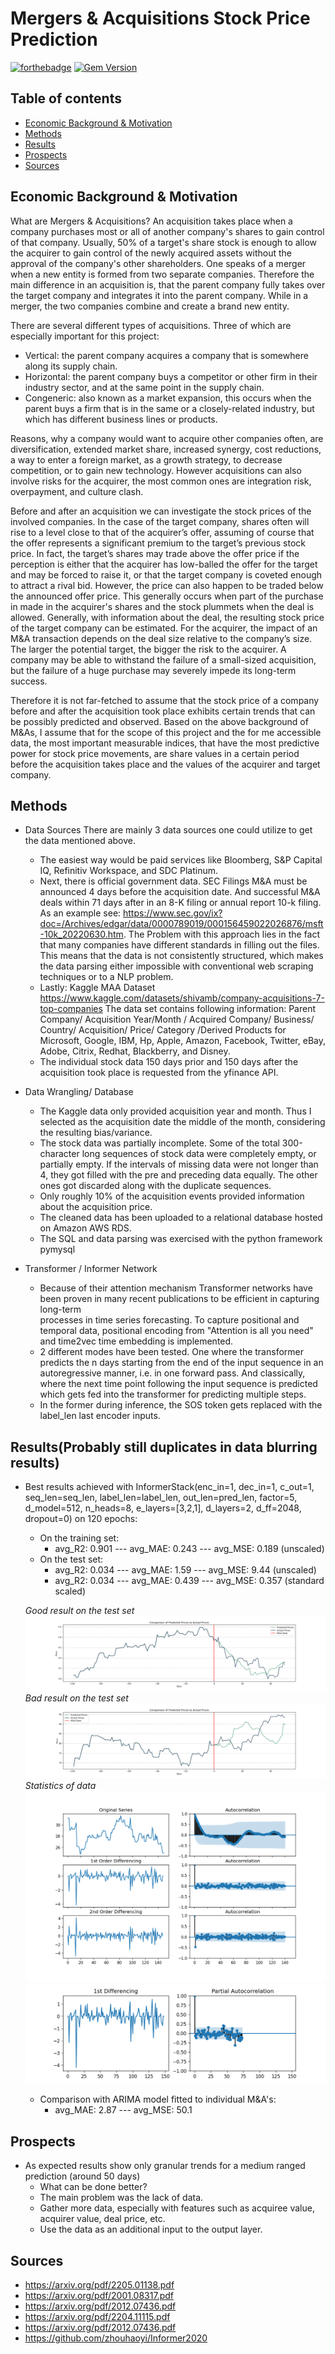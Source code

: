 # Mergers & Acquisitions Stock Price Prediction
[![forthebadge](https://forthebadge.com/images/badges/built-with-science.svg)](https://forthebadge.com)
[![Gem Version](https://badge.fury.io/rb/colorls.svg)](https://badge.fury.io/rb/colorls)
## Table of contents
- [Economic Background & Motivation](#motivation)
- [Methods](#methods)
- [Results](#results)
- [Prospects](#prospects)
- [Sources](#sources)

## Economic Background & Motivation

What are Mergers & Acquisitions? 
An acquisition takes place when a company purchases most or all of another company's shares to gain control of that company. Usually, 50% of a target's share stock is enough to allow the acquirer to gain control of the newly acquired assets without the approval of the company's other shareholders.
One speaks of a merger when a new entity is formed from two separate companies. Therefore the main difference in an acquisition is, that the parent company fully takes over the target company and integrates it into the parent company. While in a merger, the two companies combine and create a brand new entity. 

There are several different types of acquisitions. Three of which are especially important for this project:
* Vertical: the parent company acquires a company that is somewhere along its supply chain.
* Horizontal: the parent company buys a competitor or other firm in their industry sector, and at the same point in the supply chain.
* Congeneric: also known as a market expansion, this occurs when the parent buys a firm that is in the same or a closely-related industry, but which has different business lines or products.

Reasons, why a company would want to acquire other companies often, are diversification, extended market share, increased synergy, cost reductions, a way to enter a foreign market, as a growth strategy, to decrease competition, or to gain new technology.
However acquisitions can also involve risks for the acquirer, the most common ones are integration risk, overpayment, and culture clash. 

Before and after an acquisition we can investigate the stock prices of the involved companies.
In the case of the target company, shares often will rise to a level close to that of the acquirer’s offer, assuming of course that the offer represents a significant premium to the target’s previous stock price. In fact, the target’s shares may trade above the offer price if the perception is either that the acquirer has low-balled the offer for the target and may be forced to raise it, or that the target company is coveted enough to attract a rival bid.
However, the price can also happen to be traded below the announced offer price. This generally occurs when part of the purchase in made in the acquirer's shares and the stock plummets when the deal is allowed. Generally, with information about the deal, the resulting stock price of the target company can be estimated.
For the acquirer, the impact of an M&A transaction depends on the deal size relative to the company’s size. The larger the potential target, the bigger the risk to the acquirer. A company may be able to withstand the failure of a small-sized acquisition, but the failure of a huge purchase may severely impede its long-term success.

Therefore it is not far-fetched to assume that the stock price of a company before and after the acquisition took place exhibits certain trends that can be possibly predicted and observed. Based on the above background of M&As, I assume that for the scope of this project and the for me accessible data, the most important measurable indices, that have the most predictive power for stock price movements,  are share values in a certain period before the acquisition takes place and the values of the acquirer and target company.





## Methods
 - Data Sources
    There are mainly 3 data sources one could utilize to get the data mentioned above.
    - The easiest way would be paid services like Bloomberg, S&P Capital IQ, Refinitiv Workspace, and SDC Platinum.
    - Next, there is official government data. SEC Filings M&A must be announced 4 days before the acquisition date. And successful M&A deals within 71 days after in an 8-K filing or annual report 10-k filing. As an example see: https://www.sec.gov/ix?doc=/Archives/edgar/data/0000789019/000156459022026876/msft-10k_20220630.htm.
    The Problem with this approach lies in the fact that many companies have different standards in filling out the files. This means that the data is not consistently structured, which makes the data parsing either impossible with conventional web scraping techniques or to a NLP problem.
    - Lastly: Kaggle MAA Dataset https://www.kaggle.com/datasets/shivamb/company-acquisitions-7-top-companies
     The data set contains following information: Parent Company/ Acquisition Year/Month / Acquired Company/ Business/ Country/ Acquisition/ Price/ Category /Derived Products 
     for Microsoft, Google, IBM, Hp, Apple, Amazon, Facebook, Twitter, eBay, Adobe, Citrix, Redhat, Blackberry, and Disney.
    - The individual stock data 150 days prior and 150 days after the acquisition took place is requested from the yfinance API.
  
 - Data Wrangling/ Database
    - The Kaggle data only provided acquisition year and month. Thus I selected as the acquisition date the middle of the month, considering the resulting bias/variance.
    - The stock data was partially incomplete. Some of the total 300-character long sequences of stock data were completely empty, or partially empty. If the intervals of missing data were not longer than 4, they got filled with the pre and preceding data equally. The other ones got discarded along with the duplicate sequences.
    - Only roughly 10% of the acquisition events provided information about the acquisition price.
    - The cleaned data has been uploaded to a relational database hosted on Amazon AWS RDS.
    - The SQL and data parsing was exercised with the python framework pymysql
 - Transformer / Informer Network
    - Because of their attention mechanism Transformer networks have been proven in many recent publications to be efficient in capturing long-term   
   processes in time series forecasting. To capture positional and temporal data, positional encoding from "Attention is all you need" and time2vec time 
   embedding is implemented.
   - 2 different modes have been tested. One where the transformer predicts the n days starting from the end of the input sequence in an autoregressive 
  manner, i.e. in one forward pass. And classically, where the next time point following the input sequence is predicted which gets fed into the 
  transformer for predicting multiple steps.
   - In the former during inference, the SOS token gets replaced with the label_len last encoder inputs.
## Results(Probably still duplicates in data blurring results)
* Best results achieved with InformerStack(enc_in=1, dec_in=1, c_out=1, seq_len=seq_len, label_len=label_len, out_len=pred_len, 
                 factor=5, d_model=512, n_heads=8, e_layers=[3,2,1], d_layers=2, d_ff=2048, 
                 dropout=0) on 120 epochs:
  - On the training set:
     - avg_R2: 0.901  ---  avg_MAE: 0.243   ---   avg_MSE: 0.189 (unscaled)
  - On the test set:
     - avg_R2: 0.034  ---  avg_MAE: 1.59   ---   avg_MSE: 9.44   (unscaled)
     - avg_R2: 0.034  ---  avg_MAE: 0.439   ---   avg_MSE: 0.357 (standard scaled)
     
  *Good result on the test set*
  ![alt text](https://github.com/Wiqzard/Mergers-and-Acquisitions-Stock-Price-Prediction/blob/master/pics/ok2.png)
  *Bad result on the test set*
  ![alt text](https://github.com/Wiqzard/Mergers-and-Acquisitions-Stock-Price-Prediction/blob/master/pics/bad.png)
  *Statistics of data*
  ![alt text](https://github.com/Wiqzard/Mergers-and-Acquisitions-Stock-Price-Prediction/blob/master/pics/statistics1.png)
  ![alt text](https://github.com/Wiqzard/Mergers-and-Acquisitions-Stock-Price-Prediction/blob/master/pics/statistics2.png)
  
  - Comparison with ARIMA model fitted to individual M&A's:
     - avg_MAE: 2.87  ---   avg_MSE: 50.1
## Prospects
- As expected results show only granular trends for a medium ranged prediction (around 50 days)
  - What can be done better?
  - The main problem was the lack of data.
  - Gather more data, especially with features such as acquiree value, acquirer value, deal price, etc.
  - Use the data as an additional input to the output layer.
## Sources

* https://arxiv.org/pdf/2205.01138.pdf
* https://arxiv.org/pdf/2001.08317.pdf
* https://arxiv.org/pdf/2012.07436.pdf
* https://arxiv.org/pdf/2204.11115.pdf
* https://arxiv.org/pdf/2012.07436.pdf
* https://github.com/zhouhaoyi/Informer2020
